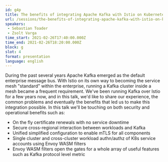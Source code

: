 ```yaml
---
id: g4p
title: The benefits of integrating Apache Kafka with Istio on Kubernetes
url: /sessions/the-benefits-of-integrating-apache-kafka-with-istio-on-kubernetes
speakers:
 - Sebastian Toader
 - Zsolt Varga
time_start: 2021-02-26T17:40:00.000Z
time_end: 2021-02-26T18:20:00.000Z
block: g
slot: 4
format: presentation
language: english
---
```


During the past several years Apache Kafka emerged as the default enterprise message bus. With Istio on its own way to becoming the service mesh "standard" within the enterprise, running a Kafka cluster inside a mesh became a frequent requirement. We've been running Kafka over Istio for a  few years now, and in this talk, we'd like to share our experience, the common problems and eventually the benefits that led us to make this integration possible. In this talk we'll be touching on both security and operational benefits such as:
- On the fly certificate renewals with no service downtime
- Secure cross-regional interaction between workloads and Kafka
- Unified simplified configuration to enable mTLS for all components
- Single cluster and cross-cluster workload authn/authz of K8s service accounts using Envoy WASM filters
- Envoy WASM filters open the gates for a whole array of useful features such as Kafka protocol level metric